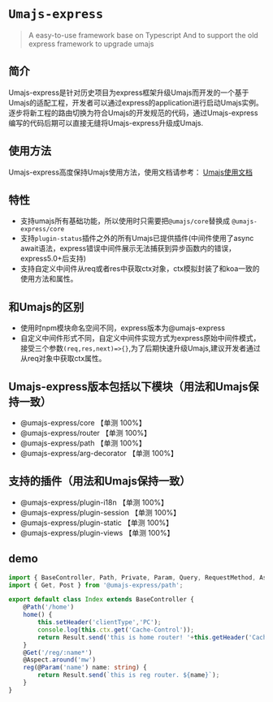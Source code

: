 # `Umajs-express`
> A easy-to-use framework base on Typescript And to support the old express framework to upgrade umajs

## 简介

Umajs-express是针对历史项目为express框架升级Umajs而开发的一个基于Umajs的适配工程，开发者可以通过express的application进行启动Umajs实例。逐步将新工程的路由切换为符合Umajs的开发规范的代码，通过Umajs-express编写的代码后期可以直接无缝将Umajs-express升级成Umajs.

## 使用方法

Umajs-express高度保持Umajs使用方法，使用文档请参考： [Umajs使用文档](https://umajs.github.io)

## 特性
- 支持umajs所有基础功能，所以使用时只需要把`@umajs/core`替换成 `@umajs-express/core`
- 支持`plugin-status`插件之外的所有Umajs已提供插件(中间件使用了async await语法，express错误中间件展示无法捕获到异步函数内的错误，express5.0+后支持)
- 支持自定义中间件从req或者res中获取ctx对象，ctx模拟封装了和koa一致的使用方法和属性。

## 和Umajs的区别
- 使用时npm模块命名空间不同，express版本为@umajs-express
- 自定义中间件形式不同，自定义中间件实现方式为express原始中间件模式，接受三个参数`(req,res,next)=>{}`,为了后期快速升级Umajs,建议开发者通过从req对象中获取ctx属性。

## Umajs-express版本包括以下模块（用法和Umajs保持一致）
- @umajs-express/core 【单测 100%】
- @umajs-express/router 【单测 100%】
- @umajs-express/path 【单测 100%】
- @umajs-express/arg-decorator 【单测 100%】

## 支持的插件（用法和Umajs保持一致）
- @umajs-express/plugin-i18n 【单测 100%】
- @umajs-express/plugin-session 【单测 100%】
- @umajs-express/plugin-static 【单测 100%】
- @umajs-express/plugin-views 【单测 100%】



## demo
```ts
import { BaseController, Path, Private, Param, Query, RequestMethod, Aspect, Service, Result } from '@umajs-express/core';
import { Get, Post } from '@umajs-express/path';

export default class Index extends BaseController {
    @Path('/home')
    home() {
        this.setHeader('clientType','PC');
        console.log(this.ctx.get('Cache-Control'));
        return Result.send('this is home router! '+this.getHeader('Cache-Control'));
    }
    @Get('/reg/:name*')
    @Aspect.around('mw')
    reg(@Param('name') name: string) {
        return Result.send(`this is reg router. ${name}`);
    }
}
```